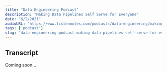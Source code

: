```yaml
---
title: "Data Engineering Podcast"
description: "Making Data Pipelines Self Serve for Everyone"
date: "6/2/2021"
audioURL: "https://www.listennotes.com/podcasts/data-engineering/making-data-pipelines-self-kbqol_QB-T2/"
tags: ['podcast']
slug: "data-engineering-podcast-making-data-pipelines-self-serve-for-everyone"
---
```


## Transcript
Coming soon...
